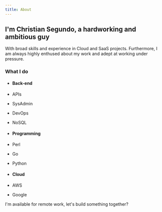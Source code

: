 ```yaml
---
title: About
---
```


## I'm Christian Segundo, a hardworking and ambitious guy

With broad skills and experience in Cloud and SaaS projects. Furthermore, I am always highly enthused about my work and adept at working under pressure.

### What I do
 * #### Back-end
  * APIs
  * SysAdmin
  * DevOps
  * NoSQL

 * #### Programming
  * Perl
  * Go
  * Python

 * #### Cloud
  * AWS
  * Google
 
I'm available for remote work, let's build something together?
